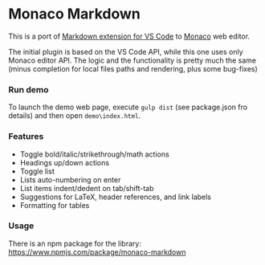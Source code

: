 # Monaco Markdown 

This is a port of [Markdown extension for VS Code](https://github.com/yzhang-gh/vscode-markdown)
 to [Monaco](https://microsoft.github.io/monaco-editor) web editor.
 
 The initial plugin is based on the VS Code API, while this one uses only Monaco editor API. The logic
 and the functionality is pretty much the same 
 (minus completion for local files paths and rendering, plus some bug-fixes)
 
 
### Run demo

To launch the demo web page, execute `gulp dist` (see package.json fro details)
and then open `demo\index.html`.


### Features

* Toggle bold/italic/strikethrough/math actions
* Headings up/down actions
* Toggle list
* Lists auto-numbering on enter
* List items indent/dedent on tab/shift-tab
* Suggestions for LaTeX, header references, and link labels
* Formatting for tables



### Usage

There is an npm package for the library: https://www.npmjs.com/package/monaco-markdown


